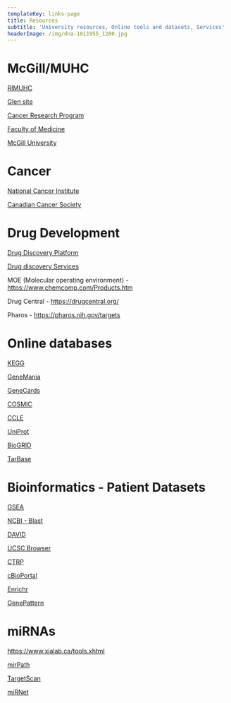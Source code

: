 ```yaml
---
templateKey: links-page
title: Resources
subtitle: 'University resources, Online tools and datasets, Services'
headerImage: /img/dna-1811955_1280.jpg
---
```

# McGill/MUHC

[RIMUHC](http://rimuhc.ca/)

[Glen site](https://muhc.ca/glen/dashboard)

[Cancer Research Program](http://rimuhc.ca/cancer-research-program)

[Faculty of Medicine](https://www.mcgill.ca/medicine/)

[McGill University](https://www.mcgill.ca/)

# Cancer

[National Cancer Institute](https://www.cancer.gov/)

[Canadian Cancer Society](http://www.cancer.ca/en/?region=qc)

# Drug Development

[Drug Discovery Platform](http://rimuhc.ca/drug-discovery)

[Drug discovery Services](http://rimuhc.ca/drug-discovery-services)

MOE (Molecular operating environment) - https://www.chemcomp.com/Products.htm

Drug Central - https://drugcentral.org/

Pharos - https://pharos.nih.gov/targets

# Online databases

[KEGG](https://www.genome.jp/kegg/)

[GeneMania](http://genemania.org/)

[GeneCards](https://www.genecards.org/)

[COSMIC](https://cancer.sanger.ac.uk/cosmic)

[CCLE](https://portals.broadinstitute.org/ccle)

[UniProt](https://www.uniprot.org/)

[BioGRID](https://thebiogrid.org/)

[TarBase](http://www.microrna.gr/tarbase)

# Bioinformatics - Patient Datasets

[GSEA](http://software.broadinstitute.org/gsea/index.jsp)

[NCBI - Blast](https://blast.ncbi.nlm.nih.gov/Blast.cgi)

[DAVID](https://david.ncifcrf.gov/)

[UCSC Browser](http://genome.ucsc.edu/)

[CTRP](http://portals.broadinstitute.org/ctrp/)

[cBioPortal](https://www.cbioportal.org/)

[Enrichr](http://amp.pharm.mssm.edu/Enrichr/)

[GenePattern](http://software.broadinstitute.org/cancer/software/genepattern/)

# miRNAs

<https://www.xialab.ca/tools.xhtml>



[mirPath](< http://snf-515788.vm.okeanos.grnet.gr/>)

[TargetScan](< http://www.targetscan.org/vert_72/>)

[miRNet](https://www.mirnet.ca/faces/home.xhtml)

#
